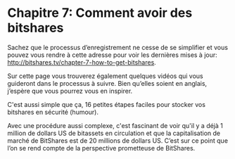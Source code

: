 # Chapitre 7: Comment avoir des bitshares

Sachez que le processus d’enregistrement ne cesse de se simplifier et vous pouvez vous rendre à cette adresse pour voir les dernières mises à jour: http://bitshares.tv/chapter-7-how-to-get-bitshares.

Sur cette page vous trouverez également quelques vidéos qui vous guideront dans le processus à suivre. Bien qu’elles soient en anglais, j’espère que vous pourrez vous en inspirer.

C'est aussi simple que ça, 16 petites étapes faciles pour stocker vos bitshares en sécurité (humour).

Avec une procédure aussi complexe, c'est fascinant de voir qu'il y a déjà 1 million de dollars US de bitassets en circulation et que la capitalisation de marché de BitShares est de 20 millions de dollars US. C’est sur ce point que l’on se rend compte de la perspective prometteuse de BitShares.

